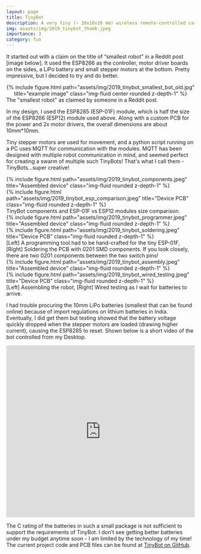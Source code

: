 ```yaml
---
layout: page
title: TinyBot
description: A very tiny (~ 10x10x10 mm) wireless remote-controlled car.
img: assets/img/2019_tinybot_thumb.jpeg
importance: 3
category: fun
---
```



It started out with a claim on the title of “smallest robot” in a Reddit post [image below]. It used the ESP8266 as the controller, motor driver boards on the sides, a LiPo battery and small stepper motors at the bottom. Pretty impressive, but I decided to try and do better.

<div style="text-align: center">
    <div class="row">
        <div class="col-sm mt-3 mt-md-0">
            {% include figure.html path="assets/img/2019_tinybot_smallest_bot_old.jpg" title="example image" class="img-fluid center rounded z-depth-1" %}
        </div>
    </div>
</div>
<div class="caption">
    The "smallest robot" as claimed by someone in a Reddit post.
</div>



In my design, I used the ESP8285 (ESP-01F) module, which is half the size of the ESP8266 (ESP12) module used above. Along with a custom PCB for the power and 2x motor drivers, the overall dimensions are about 10mm*10mm. 

Tiny stepper motors are used for movement, and a python script running on a PC uses MQTT for communication with the modules. MQTT has been designed with multiple robot communication in mind, and seemed perfect for creating a swarm of multiple such TinyBots! That's what I call them - TinyBots...super creative!


<div class="row justify-content-sm-center">
    <div class="col-sm-8 mt-3 mt-md-0">
        {% include figure.html path="assets/img/2019_tinybot_components.jpeg" title="Assembled device" class="img-fluid rounded z-depth-1" %}
    </div>
    <div class="col-sm-4 mt-3 mt-md-0">
        {% include figure.html path="assets/img/2019_tinybot_esp_comparison.jpeg" title="Device PCB" class="img-fluid rounded z-depth-1" %}
    </div>
</div>
<div class="caption">
    TinyBot components and ESP-01F vs ESP12 modules size comparison.
</div>

<div class="row">
    <div class="col-sm mt-3 mt-md-0">
        {% include figure.html path="assets/img/2019_tinybot_programmer.jpeg" title="Assembled device" class="img-fluid rounded z-depth-1" %}
    </div>
    <div class="col-sm mt-3 mt-md-0">
        {% include figure.html path="assets/img/2019_tinybot_soldering.jpeg" title="Device PCB" class="img-fluid rounded z-depth-1" %}
    </div>
</div>
<div class="caption">
    [Left] A programming tool had to be hand-crafted for the tiny ESP-01F, [Right] Soldering the PCB with 0201 SMD components. If you look closely, there are two 0201 components between the two switch pins!
</div>


<div class="row">
    <div class="col-sm mt-3 mt-md-0">
        {% include figure.html path="assets/img/2019_tinybot_assembly.jpeg" title="Assembled device" class="img-fluid rounded z-depth-1" %}
    </div>
    <div class="col-sm mt-3 mt-md-0">
        {% include figure.html path="assets/img/2019_tinybot_wired_testing.jpeg" title="Device PCB" class="img-fluid rounded z-depth-1" %}
    </div>
</div>
<div class="caption">
    [Left] Assembling the robot, [Right] Wired testing as I wait for batteries to arrive.
</div>


I had trouble procuring the 10mm LiPo batteries (smallest that can be found online) because of import regulations on lithium batteries in India. Eventually, I did get them but testing showed that the battery voltage quickly dropped when the stepper motors are loaded (drawing higher current), causing the ESP8285 to reset. Shown below is a short video of the bot controlled from my Desktop. 

<iframe width="100%" height="460" src="https://www.youtube.com/embed/FIK_Xq2O9Hg" title="YouTube video player" frameborder="0" allow="accelerometer; autoplay; clipboard-write; encrypted-media; gyroscope; picture-in-picture" allowfullscreen></iframe>

The C rating of the batteries in such a small package is not sufficient to support the requirements of TinyBot. I don’t see getting better batteries under my budget anytime soon - I am limited by the technology of my time! The current project code and PCB files can be found at [TinyBot on GitHub](https://github.com/Srijal97/TinyBot).
